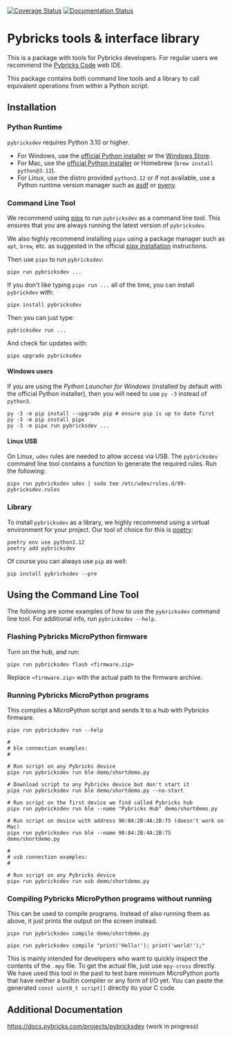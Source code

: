 [![Coverage Status](https://coveralls.io/repos/github/pybricks/pybricksdev/badge.svg?branch=master)](https://coveralls.io/github/pybricks/pybricksdev?branch=master) [![Documentation Status](https://readthedocs.org/projects/pybricksdev/badge/?version=latest)](https://docs.pybricks.com/projects/pybricksdev/en/latest/?badge=latest)

# Pybricks tools & interface library

This is a package with tools for Pybricks developers. For regular users we
recommend the [Pybricks Code][code] web IDE.

This package contains both command line tools and a library to call equivalent
operations from within a Python script.

[code]: https://www.code.pybricks.com

## Installation

### Python Runtime

`pybricksdev` requires Python 3.10 or higher.

- For Windows, use the [official Python installer][py-dl] or the [Windows Store][py38-win].
- For Mac, use the [official Python installer][py-dl] or Homebrew (`brew install python@3.12`).
- For Linux, use the distro provided `python3.12` or if not available, use a Python
  runtime version manager such as [asdf][asdf] or [pyenv][pyenv].


[py-dl]: https://www.python.org/downloads/
[py38-win]: https://www.microsoft.com/en-us/p/python-38/9mssztt1n39l
[asdf]: https://asdf-vm.com
[pyenv]: https://github.com/pyenv/pyenv

### Command Line Tool

We recommend using [pipx] to run `pybricksdev` as a command line tool. This
ensures that you are always running the latest version of `pybricksdev`.

We also highly recommend installing `pipx` using a package manager such as `apt`,
`brew`, etc. as suggested in the official [pipx installation] instructions.

Then use `pipx` to run `pybricksdev`:

    pipx run pybricksdev ...

[pipx]: https://pipxproject.github.io/pipx/
[pipx installation]: https://pipxproject.github.io/pipx/installation/


If you don't like typing `pipx run ...` all of the time, you can install
`pybrickdev` with:

    pipx install pybricksdev

Then you can just type:

    pybricksdev run ...

And check for updates with:

    pipx upgrade pybricksdev

#### Windows users

If you are using the *Python Launcher for Windows* (installed by default with
the official Python installer), then you will need to use `py -3` instead
of `python3`.

    py -3 -m pip install --upgrade pip # ensure pip is up to date first
    py -3 -m pip install pipx
    py -3 -m pipx run pybricksdev ...

#### Linux USB

On Linux, `udev` rules are needed to allow access via USB. The `pybricksdev`
command line tool contains a function to generate the required rules. Run the
following:

    pipx run pybricksdev udev | sudo tee /etc/udev/rules.d/99-pybricksdev.rules

### Library

To install `pybricksdev` as a library, we highly recommend using a virtual
environment for your project. Our tool of choice for this is [poetry]:

    poetry env use python3.12
    poetry add pybricksdev

Of course you can always use `pip` as well:

    pip install pybricksdev --pre


[poetry]: https://python-poetry.org


## Using the Command Line Tool

The following are some examples of how to use the `pybricksdev` command line tool.
For additional info, run `pybricksdev --help`.

### Flashing Pybricks MicroPython firmware

Turn on the hub, and run:

    pipx run pybricksdev flash <firmware.zip>

Replace `<firmware.zip>` with the actual path to the firmware archive.

### Running Pybricks MicroPython programs

This compiles a MicroPython script and sends it to a hub with Pybricks
firmware.

    pipx run pybricksdev run --help

    #
    # ble connection examples:
    #
    
    # Run script on any Pybricks device
    pipx run pybricksdev run ble demo/shortdemo.py

    # Download script to any Pybricks device but don't start it
    pipx run pybricksdev run ble demo/shortdemo.py --no-start

    # Run script on the first device we find called Pybricks hub
    pipx run pybricksdev run ble --name "Pybricks Hub" demo/shortdemo.py

    # Run script on device with address 90:84:2B:4A:2B:75 (doesn't work on Mac)
    pipx run pybricksdev run ble --name 90:84:2B:4A:2B:75 demo/shortdemo.py
           
    #
    # usb connection examples:
    #

    # Run script on any Pybricks device
    pipx run pybricksdev run usb demo/shortdemo.py

### Compiling Pybricks MicroPython programs without running

This can be used to compile programs. Instead of also running them as above,
it just prints the output on the screen instead.

    pipx run pybricksdev compile demo/shortdemo.py

    pipx run pybricksdev compile "print('Hello!'); print('world!');"


This is mainly intended for developers who want to quickly inspect the
contents of the `.mpy` file. To get the actual file, just use `mpy-cross`
directly. We have used this tool in the past to test bare minimum MicroPython
ports that have neither a builtin compiler or any form of I/O yet. You can
paste the generated `const uint8_t script[]` directly ito your C code.

## Additional Documentation

https://docs.pybricks.com/projects/pybricksdev (work in progress)
